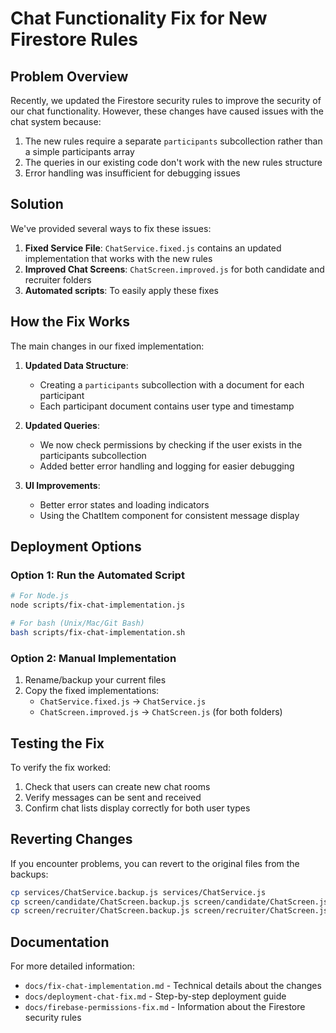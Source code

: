 # Chat Functionality Fix for New Firestore Rules

## Problem Overview

Recently, we updated the Firestore security rules to improve the security of our chat functionality. However, these changes have caused issues with the chat system because:

1. The new rules require a separate `participants` subcollection rather than a simple participants array
2. The queries in our existing code don't work with the new rules structure
3. Error handling was insufficient for debugging issues

## Solution

We've provided several ways to fix these issues:

1. **Fixed Service File**: `ChatService.fixed.js` contains an updated implementation that works with the new rules
2. **Improved Chat Screens**: `ChatScreen.improved.js` for both candidate and recruiter folders
3. **Automated scripts**: To easily apply these fixes

## How the Fix Works

The main changes in our fixed implementation:

1. **Updated Data Structure**:
   - Creating a `participants` subcollection with a document for each participant
   - Each participant document contains user type and timestamp

2. **Updated Queries**:
   - We now check permissions by checking if the user exists in the participants subcollection
   - Added better error handling and logging for easier debugging

3. **UI Improvements**:
   - Better error states and loading indicators
   - Using the ChatItem component for consistent message display

## Deployment Options

### Option 1: Run the Automated Script

```bash
# For Node.js
node scripts/fix-chat-implementation.js

# For bash (Unix/Mac/Git Bash)
bash scripts/fix-chat-implementation.sh
```

### Option 2: Manual Implementation

1. Rename/backup your current files
2. Copy the fixed implementations:
   - `ChatService.fixed.js` → `ChatService.js`
   - `ChatScreen.improved.js` → `ChatScreen.js` (for both folders)

## Testing the Fix

To verify the fix worked:

1. Check that users can create new chat rooms
2. Verify messages can be sent and received
3. Confirm chat lists display correctly for both user types

## Reverting Changes

If you encounter problems, you can revert to the original files from the backups:

```bash
cp services/ChatService.backup.js services/ChatService.js
cp screen/candidate/ChatScreen.backup.js screen/candidate/ChatScreen.js
cp screen/recruiter/ChatScreen.backup.js screen/recruiter/ChatScreen.js
```

## Documentation

For more detailed information:
- `docs/fix-chat-implementation.md` - Technical details about the changes
- `docs/deployment-chat-fix.md` - Step-by-step deployment guide
- `docs/firebase-permissions-fix.md` - Information about the Firestore security rules
